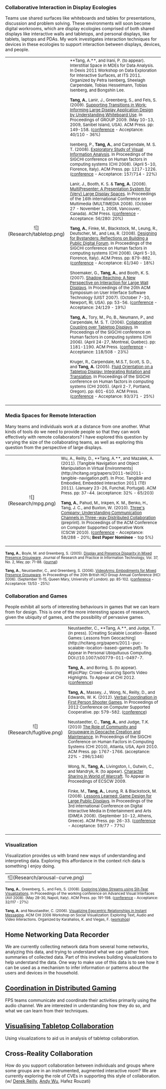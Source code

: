 

### Collaborative Interaction in Display Ecologies

Teams use shared surfaces like whiteboards and tables for presentations, discussion and problem solving. These environments will soon become digital workrooms, which are display ecologies comprised of both shared displays like interactive walls and tabletops, and personal displays, like tablets, laptops and PDAs. My work investigates interaction techniques for devices in these ecologies to support interaction between displays, devices, and people.

<table width="100%"><tr><td align="center">![](Research/tabletop.png)</td><td>
<span style="font-size:83%">**Tang, A.**, and Irani, P. (to appear). Interstitial Space in MDEs for Data Analysis. In Dexis 2011 Workshop on Data Exploration for Interactive Surfaces, at ITS 2011. Organized by Petra Isenberg, Sheelagh Carpendale, Tobias Hesselmann, Tobias Isenberg, and Bongshin Lee.</span>

<span style="font-size:83%">**Tang, A.**, Lanir, J., Greenberg, S., and Fels, S. (2009). [Supporting Transitions in Work: Informing Large Display Application Design by Understanding Whiteboard Use](http://hcitang.org/papers/2009-group2009-transitions.pdf). In Proceedings of GROUP 2009. (May 10-13, 2009, Sanibel Island, USA). ACM Press. pp: 149-158. ([conference](http://www.group2009conference.com/) - Acceptance: 40/110 - 36%)</span>

<span style="font-size:83%">Isenberg, P., **Tang, A.**, and Carpendale, M. S. T. (2008). [Exploratory Study of Visual Information Analysis](http://hcitang.org/papers/2008-chi2008-exploratory-study-of-visual-information-analysis.pdf). In Proceedings of the SIGCHI conference on Human factors in computing systems (CHI 2008). (April 5-10, Florence, Italy). ACM Press. pp: 1217-1226. ([conference](http://chi2008.org) - Acceptance: 157/714 - 22%)</span>

<span style="font-size:83%">Lanir, J., Booth, K. S. & **Tang, A.** (2008). [MultiPresenter: A Presentation System for (Very) Large Display Spaces](http://hcitang.org/papers/2008-mm2008-multipresenter-preprint.pdf). In Proceedings of the 16th international Conference on Multimedia (MULTIMEDIA 2008). (October 27 - November 1, 2008, Vancouver, Canada). ACM Press. ([conference](http://www.mcrlab.uottawa.ca/acmmm2008/) - Acceptance: 56/280: 20%)</span>

<span style="font-size:83%">**Tang, A.**, Finke, M., Blackstock, M., Leung, R., Deutscher, M., and Lea, R. (2008). [Designing for Bystanders: Reflections on Building a Public Digital Forum](http://hcitang.org/papers/2008-chi2008-designing-for-bystanders.pdf). In Proceedings of the SIGCHI conference on Human factors in computing systems (CHI 2008). (April 5-10, Florence, Italy). ACM Press. pp: 879-882.([conference](http://chi2008.org) - Acceptance: 61/340 - 18%)</span>

<span style="font-size:83%">Shoemaker, G., **Tang, A.**, and Booth, K. S. (2007). [Shadow Reaching: A New Perspective on Interaction for Large Wall Displays](http://hcitang.org/papers/2007-uist2007-shadow-reaching.pdf). In Proceedings of the 20th ACM Symposium on User Interface Software Technology (UIST 2007). (October 7-10, Newport, RI, USA). pp: 53-56. ([conference](http://www.uist2007.org) - Acceptance: 24/129 - 19%)</span>

<span style="font-size:83%">**Tang, A.**, Tory, M., Po, B., Neumann, P., and Carpendale, M. S. T. (2006). [Collaborative Coupling over Tabletop Displays](http://hcitang.org/papers/2006-chi2006-collaborative-coupling.pdf). In Proceedings of the SIGCHI conference on Human factors in computing systems (CHI 2006). (April 24-27, Montreal, Quebec). pp: 1181-1190. ACM Press. ([conference](http://www.chi2006.org) - Acceptance: 118/508 - 23%)</span>

<span style="font-size:83%">Kruger, R., Carpendale, M.S.T, Scott, S. D., and **Tang, A.** (2005). [Fluid Orientation on a Tabletop Display: Integrating Rotation and Translation](http://hcitang.org/papers/2005-chi2005-rnt.pdf). In Proceedings of the SIGCHI conference on Human factors in computing systems (CHI 2005). (April 2-7, Portland, Oregon). pp: 601-610. ACM Press. ([conference](http://www.chi2005.org/) - Acceptance: 93/371 - 25%)</span></td></tr>
</table>

### Media Spaces for Remote Interaction

Many teams and individuals work at a distance from one another. What kinds of tools do we need to provide people so that they can work effectively with remote collaborators? I have explored this question by varying the size of the collaborating teams, as well as exploring this question from the perspective of large displays.

<table width="100%"><tr><td align="center">![](Research/mpg.png)</td><td>
<span style="font-size:83%">Wu, A., Reilly, D., **Tang, A.**, and Mazalek, A. (2011). [Tangible Navigation and Object Manipulation in Virtual Environments](http://hcitang.org/papers/2011-tei2011-tangible-navigation.pdf). In Proc. Tangible and Embodied, Embedded Interaction 2011 (TEI 2011). (January 23-26, Funchal, Portugal). ACM Press. pp: 37-44. (acceptance: 32% - 65/203)</span>

<span style="font-size:83%">**Tang, A.**, Pahud, M., Inkpen, K. M., Benko, H., Tang, J. C., and Buxton, W. (2010). [Three's Company: Understanding Communication Channels in Three-way Distributed Collaboration](http://hcitang.org/papers/2010-cscw2010-three%27s-company.pdf) (preprint). In Proceedings of the ACM Conference on Computer Supported Cooperative Work (CSCW 2010). ([conference](http://www.cscw2010.org/) - Acceptance: 58/288 - 20%; **Best Paper Nominee** - top 5%)</span>

</td></tr>
</table>

<span style="font-size:83%">**Tang, A.**, Boyle, M. and Greenberg, S. (2005). [Display and Presence Disparity in Mixed Presence Groupware](http://grouplab.cpsc.ucalgary.ca/papers/2005/05-DisplayandPresenceDisparity.AUIC/DisplayandPresenceDisparity-JRPIT-2005.pdf). Journal of Research and Practice in Information Technology, Vol. 37, No. 2, May, pp: 71-88. ([journal](http://www.acs.org.au/jrpit/))</span>

<span style="font-size:83%">**Tang, A.**, Neustaedter, C., and Greenberg, S. (2006). [VideoArms: Embodiments for Mixed Presence Groupware](http://hcitang.org/papers/2006-hci2006-videoarms-embodiments-in-mpg.pdf). In Proceedings of the 20th British HCI Group Annual Conference (HCI 2006). (September 11-15, Queen Mary, University of London). pp: 85-102. ([conference](http://www.bcs-hci.org.uk/hci2006/) - Acceptance: 13/53 - 25%)</span>

### Collaboration and Games

People exhibit all sorts of interesting behaviours in games that we can learn from for design. This is one of the more interesting spaces of research, given the ubiquity of games, and the possibility of pervasive games.

<table><tr><td align="center">![](Research/fugitive.png)</td><td>
<span style="font-size:83%">Neustaedter, C., **Tang, A.**, and Judge, T. (in press). [Creating Scalable Location-Based Games: Lessons from Geocaching](http://hcitang.org/papers/2011-puc-scalable-location-based-games.pdf). To Appear in Personal Ubiquituous Computing. DOI://10.1007/s00779-011-0497-7.</span>

<span style="font-size:83%">**Tang, A.**, and Boring, S. (to appear). #EpicPlay: Crowd-sourcing Sports Video Highlights. To Appear at CHI 2012. ([conference](http://chi2012.acm.org/))</span>

<span style="font-size:83%">**Tang, A.**, Massey, J., Wong, N., Reilly, D., and Edwards, W. K. (2012). [Verbal Coordination in First Person Shooter Games](http://hcitang.org/papers/2012-cscw2012-fps.pdf). In Proceedings of 2012 Conference on Computer Supported Cooperative. pp: 579-582. ([conference](http://cscw2012.org/))</span>

<span style="font-size:83%">Neustaedter, C., **Tang, A.**, and Judge, T.K. (2010) [The Role of Community and Groupware in Geocache Creation and Maintenance](http://hcitang.org/papers/2010-chi2010-geocaching.pdf). In Proceedings of the SIGCHI Conference on Human Factors in Computing Systems (CHI 2010), Atlanta, USA, April 2010. ACM Press. pp: 1767-1766. (acceptance: 22% - 296/1346)</span>

<span style="font-size:83%">Wong, N., **Tang, A.**, Livingston, I., Gutwin, C., and Mandryk, R. (to appear). [Character Sharing in World of Warcraft](http://hcitang.org/papers/2009-ecscw2009-character-sharing.pdf). To Appear in Proceedings of ECSCW 2009.</span>

<span style="font-size:83%">Finke, M., **Tang, A.**, Leung, R. & Blackstock, M. (2008). [Lessons Learned: Game Design for Large Public Displays](http://hcitang.org/papers/2008-dimea2008-lessons-learned.pdf). In Proceedings of the 3rd international Conference on Digital Interactive Media in Entertainment and Arts (DIMEA 2008). (September 10-12, Athens, Greece). ACM Press. pp: 26-33. ([conference](http://www.dimea2008.org/) - Acceptance: 59/77 - 77%)</span>

</td></tr>
</table>

### Visualization

Visualization provides us with brand new ways of understanding and interpreting data. Exploring this affordance in the context rich data is something I enjoy doing.

<table><tr><td align="center">![](Research/arousal-curve.png)</td><td>
</td></tr>
</table>

<span style="font-size:83%">**Tang, A.**, Greenberg, S., and Fels, S. (2008). [Exploring Video Streams using Slit-Tear Visualizations](http://hcitang.org/papers/2008-avi2008-slit-tear.pdf). In Proceedings of the working conference on Advanced Visual Interfaces (AVI 2008). (May 28-30, Napoli, Italy). ACM Press. pp: 191-198. ([conference](http://hci.uniroma1.it/avi2008/) - Acceptance: 32/117 - 27%)</span>

<span style="font-size:83%">**Tang, A.** and Neustaedter, C. (2006). [Visualizing Egocentric Relationships in Instant Messaging](http://hcitang.org/papers/2006-chi2006-visualizing-social-relationships-in-im.pdf). ACM CHI 2006 Workshop on Social Visualization: Exploring Text, Audio and Video Interactions. Organized by Karahalios, K. and Viegas, F. ([workshop](http://social.cs.uiuc.edu/soc-viz.html))</span>

## Home Networking Data Recorder

We are currently collecting network data from several home networks, analyzing this data, and trying to understand what we can gather from summaries of collected data. Part of this involves building visualizations to help understand the data. One way to make use of this data is to see how it can be used as a mechanism to infer information or patterns about the users and devices in the household.

## [Coordination in Distributed Gaming](FPSCoordination.md)

FPS teams communicate and coordinate their activities primarily using the audio channel. We are interested in understanding how they do so, and what we can learn from their techniques.

## [Visualising Tabletop Collaboration](VisTACO.md)

Using visualizations to aid us in analysis of tabletop collaboration.

## Cross-Reality Collaboration

How do you support collaboration between individuals and groups where some groups are in an instrumented, augmented interactive room? We are currently exploring the role of CVEs in supporting this style of collaboration. (w/ [Derek Reilly](http://www.cs.dal.ca/~reilly/), [Andy Wu](http://www.theauk.net/), Hafez Rouzati)
